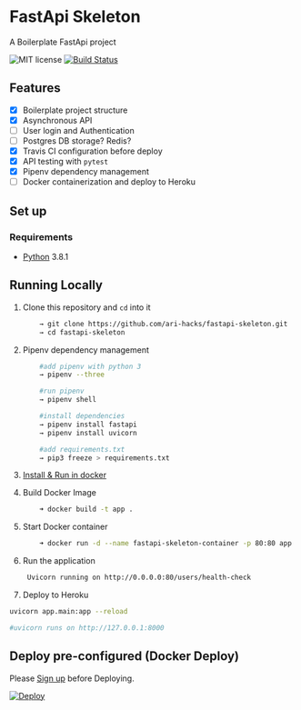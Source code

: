 # FastApi Skeleton
A Boilerplate FastApi project

![MIT license](https://img.shields.io/badge/License-MIT-blue.svg) [![Build Status](https://api.travis-ci.com/ari-hacks/fastapi-skeleton.svg?branch=master)](https://travis-ci.com/ari-hacks/fastapi-skeleton)


## Features 
- [x] Boilerplate project structure  
- [x] Asynchronous API 
- [ ] User login and Authentication 
- [ ] Postgres DB storage? Redis? 
- [x] Travis CI configuration before deploy 
- [x] API testing with `pytest` 
- [x] Pipenv dependency management 
- [ ] Docker containerization and deploy to Heroku   

## Set up

### Requirements

- [Python](https://www.python.org/) 3.8.1

## Running Locally 

1. Clone this repository and `cd` into it

    ```bash
        → git clone https://github.com/ari-hacks/fastapi-skeleton.git
        → cd fastapi-skeleton
    ```
2. Pipenv dependency management 

    ```bash
        #add pipenv with python 3
        → pipenv --three
    ```
    ```bash
        #run pipenv 
        → pipenv shell
    ```
    ```bash
        #install dependencies  
        → pipenv install fastapi
        → pipenv install uvicorn
    ```
    ```bash
        #add requirements.txt   
        → pip3 freeze > requirements.txt
    ```
3. [Install & Run in docker](https://hub.docker.com/) 
4. Build Docker Image 
    ```bash
        ➜ docker build -t app .
    ```
5. Start Docker container 
    ```bash
        ➜ docker run -d --name fastapi-skeleton-container -p 80:80 app
    ```
6. Run the application
   ```bash 
    Uvicorn running on http://0.0.0.0:80/users/health-check 
   ```
7. Deploy to Heroku 

```bash
uvicorn app.main:app --reload 

#uvicorn runs on http://127.0.0.1:8000    
```

## Deploy pre-configured (Docker Deploy)

Please [Sign up](https://www.heroku.com/)  before Deploying. 

 [![Deploy](https://www.herokucdn.com/deploy/button.svg)](https://heroku.com/deploy)                                               